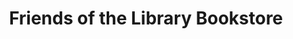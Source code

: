 ---
title: "Friends of the Library Bookstore"
url: /rockville/friends-of-the-library-bookstore/
shop: books
---
